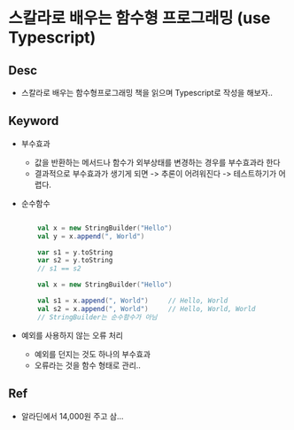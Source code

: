 # 스칼라로 배우는 함수형 프로그래밍 (use Typescript)

## Desc

- 스칼라로 배우는 함수형프로그래밍 책을 읽으며 Typescript로 작성을 해보자..

## Keyword

- 부수효과
  - 값을 반환하는 메서드나 함수가 외부상태를 변경하는 경우를 부수효과라 한다
  - 결과적으로 부수효과가 생기게 되면 -> 추론이 어려워진다 -> 테스트하기가 어렵다.
- 순수함수

  ```scala

      val x = new StringBuilder("Hello")
      val y = x.append(", World")

      var s1 = y.toString
      var s2 = y.toString
      // s1 == s2

      val x = new StringBuilder("Hello")

      val s1 = x.append(", World")     // Hello, World
      val s2 = x.append(", World")     // Hello, World, World
      // StringBuilder는 순수함수가 아님
  ```

- 예외를 사용하지 않는 오류 처리
  - 예외를 던지는 것도 하나의 부수효과
  - 오류라는 것을 함수 형태로 관리..

## Ref

- 알라딘에서 14,000원 주고 삼...

